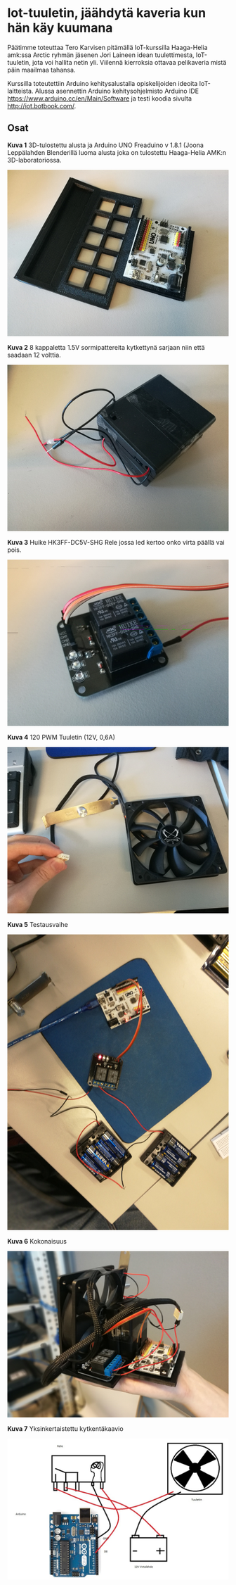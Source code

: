# Iot-tuuletin, jäähdytä kaveria kun hän käy kuumana

Päätimme toteuttaa Tero Karvisen pitämällä IoT-kurssilla Haaga-Helia amk:ssa Arctic ryhmän jäsenen Jori Laineen idean tuulettimesta, IoT-tuuletin, jota voi hallita netin yli. Viilennä kierroksia ottavaa pelikaveria mistä päin maailmaa tahansa.

Kurssilla toteutettiin Arduino kehitysalustalla opiskelijoiden ideoita IoT-laitteista. Alussa asennettin Arduino kehitysohjelmisto Arduino IDE https://www.arduino.cc/en/Main/Software ja testi koodia sivulta http://iot.botbook.com/.



## Osat

**Kuva 1**
3D-tulostettu alusta ja Arduino UNO Freaduino v 1.8.1 (Joona Leppälahden Blenderillä luoma alusta joka on tulostettu Haaga-Helia AMK:n 3D-laboratoriossa.

![alt text](https://github.com/joonaleppalahti/arctic-iot/blob/master/img/2.jpg "3D-tulostettu alusta By Joona Leppälahti")

**Kuva 2** 8 kappaletta 1.5V sormipattereita kytkettynä sarjaan niin että saadaan 12 volttia.

![alt text](https://github.com/joonaleppalahti/arctic-iot/blob/master/img/5.jpg "Paristoilla virtaa tuulettimelle")

**Kuva 3** Huike HK3FF-DC5V-SHG Rele jossa led kertoo onko virta päällä vai pois.

![alt text](https://github.com/joonaleppalahti/arctic-iot/blob/master/img/3.jpg "Käyttöön lyötynyt kahden releen piiri josta käytetään vain yhtä")

**Kuva 4** 120 PWM Tuuletin (12V, 0,6A)

![alt text](https://github.com/joonaleppalahti/arctic-iot/blob/master/img/4.jpg "Tietokoneen kotelotuuletin")

**Kuva 5** Testausvaihe

![alt text](https://github.com/joonaleppalahti/arctic-iot/blob/master/img/6.jpg "")

**Kuva 6** Kokonaisuus

![alt text](https://github.com/joonaleppalahti/arctic-iot/blob/master/img/1.jpg "")

**Kuva 7** Yksinkertaistettu kytkentäkaavio

![alt text](https://github.com/joonaleppalahti/arctic-iot/blob/master/img/999.jpg "Kytkentäkaavio")
